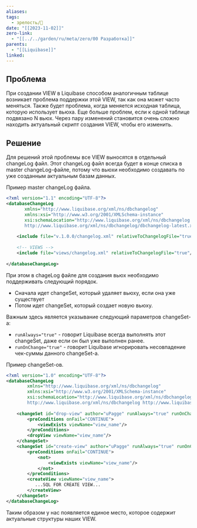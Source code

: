 ```yaml
---
aliases: 
tags:
  - зрелость/🌱
date: "[[2023-11-02]]"
zero-link:
  - "[[../../garden/ru/meta/zero/00 Разработка]]"
parents:
  - "[[Liquibase]]"
linked: 
---
```

## Проблема
При создании VIEW в Liquibase способом аналогичным таблице возникает проблема поддержки этой VIEW, так как она может часто меняться. Также будет проблема, когда меняется исходная таблица, которую использует вьюха. Еще больше проблем, если к одной таблице подвязано N вьюх. Через пару изменений становится очень сложно находить актуальный скрипт создания VIEW, чтобы его изменить.
## Решение
Для решений этой проблемы все VIEW выносятся в отдельный changeLog файл. Этот changeLog файл всегда будет в конце списка в master changeLog-файле, потому что вьюхи необходимо создавать по уже созданным актуальным базам данных.

Пример master changeLog файла.

```xml
<?xml version="1.1" encoding="UTF-8"?>  
<databaseChangeLog  
       xmlns="http://www.liquibase.org/xml/ns/dbchangelog"  
       xmlns:xsi="http://www.w3.org/2001/XMLSchema-instance"  
       xsi:schemaLocation="http://www.liquibase.org/xml/ns/dbchangelog  
       http://www.liquibase.org/xml/ns/dbchangelog/dbchangelog-latest.xsd">  
  
    <include file="v.1.0.0/changelog.xml" relativeToChangelogFile="true"/>  
    
    <!-- VIEWS -->  
    <include file="views/changelog.xml" relativeToChangelogFile="true"/>  
  
</databaseChangeLog>
```

При этом в chageLog файле для создания вьюх необходимо поддерживать следующий порядок.
- Сначала идет changeSet, который удаляет вьюху, если она уже существует
- Потом идет changeSet, который создает новую вьюху.

Важным здесь является указывание следующий параметров changeSet-а:
- `runAlways="true"` - говорит Liquibase всегда выполнять этот changeSet, даже если он был уже выполнен ранее.
- `runOnChange="true"` - говорит Liquibase игнорировать несовпадение чек-суммы данного changeSet-а.

Пример changeSet-ов.

```xml
<?xml version="1.0" encoding="UTF-8"?>  
<databaseChangeLog  
        xmlns="http://www.liquibase.org/xml/ns/dbchangelog"  
        xmlns:xsi="http://www.w3.org/2001/XMLSchema-instance"  
        xsi:schemaLocation="http://www.liquibase.org/xml/ns/dbchangelog http://www.liquibase.org/xml/ns/dbchangelog/dbchangelog-latest.xsd  
        http://www.liquibase.org/xml/ns/dbchangelog http://www.liquibase.org/xml/ns/dbchangelog/dbchangelog-latest.xsd">  
  
    <changeSet id="drop-view" author="uPagge" runAlways="true" runOnChange="true">  
        <preConditions onFail="CONTINUE">  
            <viewExists viewName="view_name"/>  
        </preConditions>        
        <dropView viewName="view_name"/>  
    </changeSet>  
    <changeSet id="create-view" author="uPagge" runAlways="true" runOnChange="true">  
        <preConditions onFail="CONTINUE">  
            <not>                
	            <viewExists viewName="view_name"/>  
            </not>        
        </preConditions>        
        <createView viewName="view_name">  
           ...SQL FOR CREATE VIEW...   
        </createView>  
    </changeSet>  
</databaseChangeLog>
```

Таким образом у нас появляется единое место, которое содержит актуальные структуры наших VIEW.